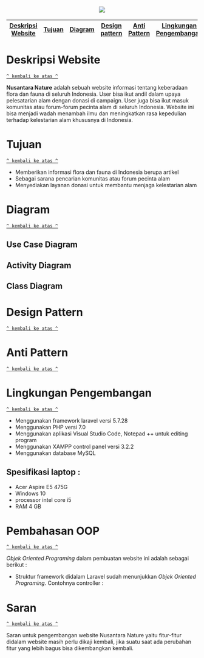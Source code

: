 <h1 align="center"><img src=#"></h1>

[Deskripsi Website](#deskripsi-website) | [Tujuan](#tujuan) | [Diagram](#diagram) | [Design pattern](#design-pattern) | [Anti Pattern](#anti-pattern) | [Lingkungan Pengembangan](#lingkungan-pengembangan) | [Pembahasan OOP](#pembahasan-oop)
:---:|:---:|:---:|:---:|:---:|:---:|:---:

# Deskripsi Website
[`^ kembali ke atas ^`](#)

**Nusantara Nature** adalah sebuah website informasi tentang keberadaan flora dan fauna di seluruh Indonesia. User bisa ikut andil dalam upaya pelesatarian alam dengan donasi di campaign. User juga bisa ikut masuk komunitas atau forum-forum pecinta alam di seluruh Indonesia. Website ini bisa menjadi wadah menambah ilmu dan meningkatkan rasa kepedulian terhadap kelestarian alam khususnya di Indonesia.

# Tujuan
[`^ kembali ke atas ^`](#)

- Memberikan informasi flora dan fauna di Indonesia berupa artikel
- Sebagai sarana pencarian komunitas atau forum pecinta alam
- Menyediakan layanan donasi untuk membantu menjaga kelestarian alam 

# Diagram
[`^ kembali ke atas ^`](#)

## Use Case Diagram

## Activity Diagram

## Class Diagram

# Design Pattern
[`^ kembali ke atas ^`](#)

# Anti Pattern
[`^ kembali ke atas ^`](#)

# Lingkungan Pengembangan
[`^ kembali ke atas ^`](#)
- Menggunakan framework laravel versi 5.7.28
- Menggunakan PHP versi 7.0
- Menggunakan aplikasi Visual Studio Code, Notepad ++ untuk editing program 
- Menggunakan XAMPP control panel versi 3.2.2
- Menggunakan database MySQL

## Spesifikasi laptop :
<ul>
<li> Acer Aspire E5 475G</li>
<li> Windows 10</li>
<li> processor intel core i5</li>
<li> RAM 4 GB</li>
</ul>


# Pembahasan OOP
[`^ kembali ke atas ^`](#)

*Objek Oriented Programing* dalam pembuatan website ini adalah sebagai berikut :
- Struktur framework didalam Laravel sudah menunjukkan *Objek Oriented Programing*. Contohnya controller :


# Saran
[`^ kembali ke atas ^`](#)

Saran untuk pengembangan website Nusantara Nature yaitu fitur-fitur didalam website masih perlu dikaji kembali, jika suatu saat ada perubahan fitur yang lebih bagus bisa dikembangkan kembali.  

